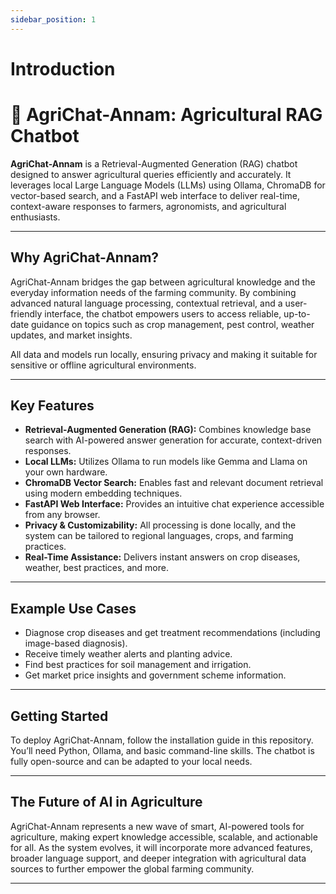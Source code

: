 ```yaml
---
sidebar_position: 1
---
```

# Introduction
# 🌱 AgriChat-Annam: Agricultural RAG Chatbot
**AgriChat-Annam** is a Retrieval-Augmented Generation (RAG) chatbot designed to answer agricultural queries efficiently and accurately. It leverages local Large Language Models (LLMs) using Ollama, ChromaDB for vector-based search, and a FastAPI web interface to deliver real-time, context-aware responses to farmers, agronomists, and agricultural enthusiasts.

---

## Why AgriChat-Annam?

AgriChat-Annam bridges the gap between agricultural knowledge and the everyday information needs of the farming community. By combining advanced natural language processing, contextual retrieval, and a user-friendly interface, the chatbot empowers users to access reliable, up-to-date guidance on topics such as crop management, pest control, weather updates, and market insights.

All data and models run locally, ensuring privacy and making it suitable for sensitive or offline agricultural environments.

---

## Key Features

- **Retrieval-Augmented Generation (RAG):** Combines knowledge base search with AI-powered answer generation for accurate, context-driven responses.
- **Local LLMs:** Utilizes Ollama to run models like Gemma and Llama on your own hardware.
- **ChromaDB Vector Search:** Enables fast and relevant document retrieval using modern embedding techniques.
- **FastAPI Web Interface:** Provides an intuitive chat experience accessible from any browser.
- **Privacy & Customizability:** All processing is done locally, and the system can be tailored to regional languages, crops, and farming practices.
- **Real-Time Assistance:** Delivers instant answers on crop diseases, weather, best practices, and more.

---

## Example Use Cases

- Diagnose crop diseases and get treatment recommendations (including image-based diagnosis).
- Receive timely weather alerts and planting advice.
- Find best practices for soil management and irrigation.
- Get market price insights and government scheme information.

---

## Getting Started

To deploy AgriChat-Annam, follow the installation guide in this repository. You’ll need Python, Ollama, and basic command-line skills. The chatbot is fully open-source and can be adapted to your local needs.

---

## The Future of AI in Agriculture

AgriChat-Annam represents a new wave of smart, AI-powered tools for agriculture, making expert knowledge accessible, scalable, and actionable for all. As the system evolves, it will incorporate more advanced features, broader language support, and deeper integration with agricultural data sources to further empower the global farming community.

---


